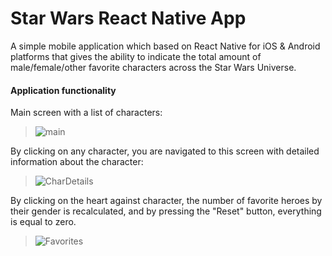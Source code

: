 # Star Wars React Native App
A simple mobile application which based on React Native for iOS & Android platforms that gives the ability to indicate the total amount of male/female/other favorite characters across the Star Wars Universe. 

#### Application functionality
Main screen with a list of characters:
>![main](https://user-images.githubusercontent.com/92255786/224797977-2d1a6b67-d29f-469a-a1f6-574a810f200c.PNG)

By clicking on any character, you are navigated to this screen with detailed information about the character:
>![CharDetails](https://user-images.githubusercontent.com/92255786/224797983-212a7bf1-8bee-41fc-b678-1abdaa3ae490.PNG)

By clicking on the heart against character, the number of favorite heroes by their gender is recalculated, and by pressing the "Reset" button, everything is equal to zero.
>![Favorites](https://user-images.githubusercontent.com/92255786/224797985-90add0a1-6ba1-4adb-80b0-e86e945d7ce6.PNG)
